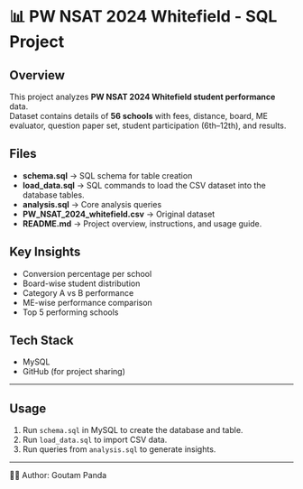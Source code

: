 # 📊 PW NSAT 2024 Whitefield - SQL Project

## Overview
This project analyzes **PW NSAT 2024 Whitefield student performance** data.  
Dataset contains details of **56 schools** with fees, distance, board, ME evaluator, question paper set, student participation (6th–12th), and results.

## Files
- **schema.sql** → SQL schema for table creation
- **load_data.sql** → SQL commands to load the CSV dataset into the database tables.
- **analysis.sql** → Core analysis queries
- **PW_NSAT_2024_whitefield.csv** → Original dataset
- **README.md** → Project overview, instructions, and usage guide.

## Key Insights
- Conversion percentage per school
- Board-wise student distribution
- Category A vs B performance
- ME-wise performance comparison
- Top 5 performing schools

## Tech Stack
- MySQL
- GitHub (for project sharing)

---

## Usage
1. Run `schema.sql` in MySQL to create the database and table.
2. Run `load_data.sql` to import CSV data.
3. Run queries from `analysis.sql` to generate insights.

---

👨‍💻 Author: Goutam Panda
